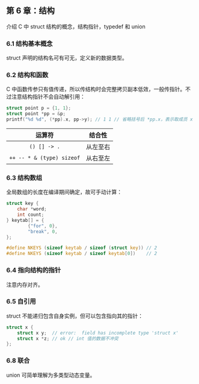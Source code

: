 ## 第 6 章：结构

介绍 C 中 struct 结构的概念，结构指针，typedef 和 union

### 6.1 结构基本概念

struct 声明的结构名可有可无，定义新的数据类型。

### 6.2 结构和函数

C 中函数传参只有值传递，所以传结构时会完整拷贝副本低效，一般传指针。不过注意结构指针不会自动解引用：

```c
struct point p = {1, 1};
struct point *pp = &p;
printf("%d %d", (*pp).x, pp->y); // 1 1 // 省略括号后 *pp.x，表示取成员 x 指针的值
```

|          运算符           |  结合性  |
| :-----------------------: | :------: |
|       `() [] -> .`        | 从左至右 |
| `++ -- * & (type) sizeof` | 从右至左 |

### 6.3 结构数组

全局数组的长度在编译期间确定，故可手动计算：

```c
struct key {
	char *word;
	int count;
} keytab[] = {
		{"for", 0},
		"break", 0,
};

#define NKEYS (sizeof keytab / sizeof (struct key)) // 2 
#define NKEYS (sizeof keytab / sizeof keytab[0])    // 2
```

### 6.4 指向结构的指针

注意内存对齐。

### 6.5 自引用

struct 不能递归包含自身实例，但可以包含指向其的指针：

```c
struct x {
	struct x y;  // error:  field has incomplete type 'struct x'
	struct x *z; // ok // int 值的数据不冲突
};
```

### 6.8 联合

union 可简单理解为多类型动态变量。